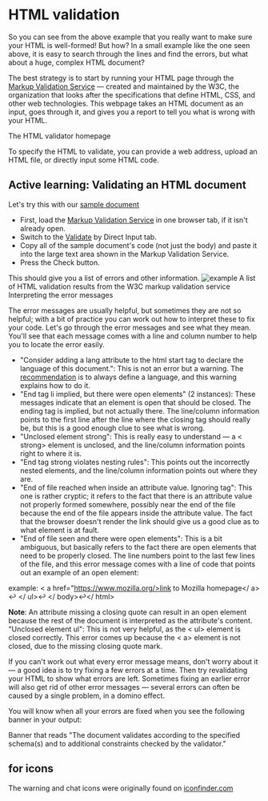# HTML validation

So you can see from the above example that you really want to make sure your HTML is well-formed! But how? In a small example like the one seen above, it is easy to search through the lines and find the errors, but what about a huge, complex HTML document?

The best strategy is to start by running your HTML page through the [Markup Validation Service](https://validator.w3.org/) — created and maintained by the W3C, the organization that looks after the specifications that define HTML, CSS, and other web technologies. This webpage takes an HTML document as an input, goes through it, and gives you a report to tell you what is wrong with your HTML.

The HTML validator homepage

To specify the HTML to validate, you can provide a web address, upload an HTML file, or directly input some HTML code.

## Active learning: Validating an HTML document

Let's try this with our [sample document](https://github.com/mdn/learning-area/blob/master/html/introduction-to-html/debugging-html/debug-example.html)

  - First, load the [Markup Validation Service](https://validator.w3.org/) in one browser tab, if it isn't already open.
  - Switch to the [Validate](https://validator.w3.org/#validate_by_input) by Direct Input tab.
  - Copy all of the sample document's code (not just the body) and paste it into the large text area shown in the Markup Validation Service.
  - Press the Check button.

This should give you a list of errors and other information.
![example](https://developer.mozilla.org/en-US/docs/Learn/HTML/Introduction_to_HTML/Debugging_HTML/validation-results.png)
A list of HTML validation results from the W3C markup validation service
Interpreting the error messages

The error messages are usually helpful, but sometimes they are not so helpful; with a bit of practice you can work out how to interpret these to fix your code. Let's go through the error messages and see what they mean. You'll see that each message comes with a line and column number to help you to locate the error easily.

  * "Consider adding a lang attribute to the html start tag to declare the language of this document.": This is not an error but a warning. The [recommendation](https://www.w3.org/International/questions/qa-html-language-declarations) is to always define a language, and this warning explains how to do it.
  * "End tag li implied, but there were open elements" (2 instances): These messages indicate that an element is open that should be closed. The ending tag is implied, but not actually there. The line/column information points to the first line after the line where the closing tag should really be, but this is a good enough clue to see what is wrong.
  * "Unclosed element strong": This is really easy to understand — a < strong> element is unclosed, and the line/column information points right to where it is.
  * "End tag strong violates nesting rules": This points out the incorrectly nested elements, and the line/column information points out where they are.
  * "End of file reached when inside an attribute value. Ignoring tag": This one is rather cryptic; it refers to the fact that there is an attribute value not properly formed somewhere, possibly near the end of the file because the end of the file appears inside the attribute value. The fact that the browser doesn't render the link should give us a good clue as to what element is at fault.
  * "End of file seen and there were open elements": This is a bit ambiguous, but basically refers to the fact there are open elements that need to be properly closed. The line numbers point to the last few lines of the file, and this error message comes with a line of code that points out an example of an open element:

  example: < a href="https://www.mozilla.org/>link to Mozilla homepage</ a> ↩ </ ul>↩ </ body>↩</ html>

  **Note**: An attribute missing a closing quote can result in an open element because the rest of the document is interpreted as the attribute's content.
    "Unclosed element ul": This is not very helpful, as the < ul> element is closed correctly. This error comes up because the < a> element is not closed, due to the missing closing quote mark.

If you can't work out what every error message means, don't worry about it — a good idea is to try fixing a few errors at a time. Then try revalidating your HTML to show what errors are left. Sometimes fixing an earlier error will also get rid of other error messages — several errors can often be caused by a single problem, in a domino effect.

You will know when all your errors are fixed when you see the following banner in your output:

Banner that reads "The document validates according to the specified schema(s) and to additional constraints checked by the validator." 

## for icons
The warning and chat icons were originally found on 
[iconfinder.com](https://www.iconfinder.com/)